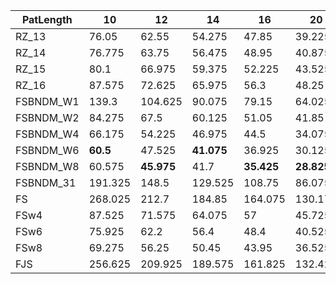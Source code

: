 |  PatLength  |  10  |  12  |  14  |  16  |  20  |  24  |  28  |  32  |  36  |  40  |  44  |  48  |  52  |  56  |  60  |  64  |  72  |  80  |  88  |  96  |  104  |  112  |  120  |  128  |  144  |  160  |  176  |  192  |  208  |  224  |  240  |  256  |  272  |  288  |  304  |  320  |  336  |  352  |  368  |  384  |  400  |
| ---  |  ---  |  ---  |  ---  |  ---  |  ---  |  ---  |  ---  |  ---  |  ---  |  ---  |  ---  |  ---  |  ---  |  ---  |  ---  |  ---  |  ---  |  ---  |  ---  |  ---  |  ---  |  ---  |  ---  |  ---  |  ---  |  ---  |  ---  |  ---  |  ---  |  ---  |  ---  |  ---  |  ---  |  ---  |  ---  |  ---  |  ---  |  ---  |  ---  |  ---  |  ---  |
|  RZ_13  |  76.05  |  62.55  |  54.275  |  47.85  |  39.225  |  35.575  |  30.075  |  27.225  |  25.175  |  23.775  |  23.35  |  20.3  |  19.4  |   **18.375**   |   **17.275**   |   **16.45**   |   **15.1**   |   **14.075**   |   **12.9**   |   **12.425**   |   **12.05**   |   **11.575**   |   **11.575**   |   **11.625**   |   **10.65**   |   **10**   |   **9.65**   |   **9.8**   |   **9.8**   |   **9.475**   |   **8.85**   |   **8.625**   |   **8.4**   |   **8.425**   |   **8.575**   |   **8.575**   |   **8.525**   |  8.925  |   **8.35**   |   **8.4**   |   **8.125**   |
|  RZ_14  |  76.775  |  63.75  |  56.475  |  48.95  |  40.875  |  35.825  |  32.075  |  28.7  |  27.3  |  24.575  |  23.925  |  21.45  |  21  |  21.1  |  18.65  |  17.9  |  16.3  |  14.975  |  13.9  |  13.2  |  12.925  |  12.45  |  12.625  |  13.025  |  11.525  |  11  |  10.35  |  10.9  |  10.675  |  10.35  |  9.775  |  9.3  |  9.15  |  10.3  |  8.975  |  8.7  |  9.025  |   **8.7**   |  8.625  |  9.2  |  8.325  |
|  RZ_15  |  80.1  |  66.975  |  59.375  |  52.225  |  43.525  |  37.95  |  36.175  |  31.175  |  31.275  |  26.35  |  26.925  |  23.625  |  22.75  |  21.5  |  20.625  |  19.8  |  18.275  |  16.925  |  15.675  |  15.125  |  14.375  |  14.35  |  14.3  |  14.275  |  13.275  |  12.825  |  12.25  |  12.45  |  12.775  |  12.15  |  11.475  |  11.1  |  10.925  |  10.475  |  12.825  |  10.1  |  10.8  |  10.175  |  10.025  |  10.025  |  9.75  |
|  RZ_16  |  87.575  |  72.625  |  65.975  |  56.3  |  48.25  |  42.8  |  38.15  |  43.1  |  35.85  |  38.35  |  31.5  |  27.575  |  27  |  25.625  |  24.6  |  23.75  |  22.25  |  21.075  |  19.625  |  19.025  |  18.35  |  18.025  |  19.45  |  18  |  17.025  |  16.375  |  15.95  |  16.125  |  16.125  |  15.625  |  15.025  |  14.8  |  14.375  |  13.75  |  13.875  |  13.55  |  15.575  |  13.35  |  13.475  |  13.4  |  12.925  |
|  FSBNDM_W1  |  139.3  |  104.625  |  90.075  |  79.15  |  64.025  |  54.775  |  49.3  |  47.85  |  46.075  |  44.5  |  45  |  44.725  |  44.1  |  44  |  44  |  44  |  44.4  |  44.7  |  44.25  |  44.1  |  44.125  |  44.675  |  44.9  |  45.9  |  44.65  |  44.6  |  45.175  |  45.075  |  46.575  |  45.2  |  45.15  |  45.325  |  45.45  |  45.9  |  45.75  |  48.225  |  48.025  |  48.425  |  51.25  |  47.625  |  46.275  |
|  FSBNDM_W2  |  84.275  |  67.5  |  60.125  |  51.05  |  41.85  |  35.85  |  31.675  |  29.975  |  32.625  |  31.525  |  30.45  |  30.225  |  30.2  |  30.1  |  29.975  |  29.95  |  31.525  |  30.175  |  30.025  |  30.325  |  30.15  |  31.775  |  31.25  |  30.35  |  31.725  |  30.8  |  30.525  |  31.775  |  31.05  |  30.975  |  31.175  |  30.95  |  31.05  |  31.125  |  31.625  |  33.225  |  33.05  |  31.675  |  32.175  |  31.65  |  31.6  |
|  FSBNDM_W4  |  66.175  |  54.225  |  46.975  |  44.5  |  34.075  |  28.9  |  26.85  |  24.2  |  23.825  |  24.425  |  26.675  |  24.3  |  23.9  |  23.775  |  23.725  |  23.7  |  23.775  |  23.95  |  24  |  24.025  |  24.525  |  23.925  |  24.175  |  24.05  |  24.225  |  24.225  |  24.4  |  24.9  |  24.625  |  24.725  |  24.775  |  25.05  |  24.9  |  24.975  |  25.8  |  27.175  |  25.125  |  25.15  |  28.95  |  25.725  |  25.525  |
|  FSBNDM_W6  |   **60.5**   |  47.525  |   **41.075**   |  36.925  |  30.125  |   **26.025**   |  23.075  |  23.175  |  21.375  |   **21.525**   |  21.575  |  21.625  |  21.525  |  21.875  |  21.45  |  21.925  |  21.625  |  21.65  |  21.65  |  21.65  |  21.675  |  21.85  |  23.575  |  21.85  |  21.875  |  22.05  |  22.1  |  22.525  |  23  |  22.375  |  22.4  |  22.35  |  22.675  |  22.675  |  24.025  |  25.825  |  22.95  |  23.25  |  23.025  |  24.1  |  23.275  |
|  FSBNDM_W8  |  60.575  |   **45.975**   |  41.7  |   **35.425**   |   **28.825**   |  27.575  |   **22.05**   |   **21.15**   |   **21.025**   |  21.825  |   **20.525**   |  20.55  |  21.2  |  20.7  |  20.4  |  20.85  |  20.575  |  20.725  |  20.9  |  20.9  |  20.725  |  20.75  |  22.825  |  21.575  |  20.825  |  20.975  |  21.025  |  21.075  |  21.275  |  21.45  |  21.225  |  21.225  |  21.525  |  21.475  |  21.725  |  21.625  |  23.475  |  26.35  |  21.75  |  23.975  |  21.675  |
|  FSBNDM_31  |  191.325  |  148.5  |  129.525  |  108.75  |  86.075  |  71.45  |  63.375  |  57.325  |  56.65  |  56.875  |  56.5  |  55.175  |  55.325  |  55.2  |  55.1  |  55.85  |  55.275  |  55.225  |  55.45  |  55.475  |  55.375  |  55.775  |  56.05  |  59.7  |  56.15  |  55.875  |  56.35  |  57.8  |  56.025  |  56.3  |  56.1  |  56.8  |  56.175  |  58.525  |  57.65  |  57.2  |  56.95  |  56.525  |  57.125  |  58.075  |  56.85  |
|  FS  |  268.025  |  212.7  |  184.85  |  164.075  |  130.175  |  110.275  |  96.625  |  84.575  |  75.875  |  69.325  |  67.025  |  59.475  |  56  |  57.05  |  50.55  |  48.575  |  45.175  |  42.85  |  40.275  |  38.425  |  35.95  |  34.425  |  33.45  |  32.55  |  32  |  30.6  |  30.5  |  31.025  |  31.05  |  31.35  |  30.975  |  31.25  |  31.475  |  30.875  |  31.8  |  33.125  |  31.675  |  31.6  |  34.875  |  31.525  |  30.65  |
|  FSw4  |  87.525  |  71.575  |  64.075  |  57  |  45.725  |  39.6  |  34.975  |  31.9  |  29.55  |  27  |  28.2  |  24.375  |  23.775  |  25.3  |  22.05  |  21.625  |  20.25  |  19.6  |  18.375  |  18.025  |  17.725  |  17.275  |  17.05  |  17.85  |  16.575  |  16.325  |  16.625  |  16.85  |  17.4  |  17.775  |  17.85  |  18.05  |  18.35  |  19.325  |  19.7  |  19.475  |  19.975  |  21.7  |  20.725  |  21.025  |  20.575  |
|  FSw6  |  75.925  |  62.2  |  56.4  |  48.4  |  40.525  |  34.825  |  30.6  |  28.05  |  25.525  |  23.8  |  22.975  |  21.5  |  20.325  |  19.85  |  19.275  |  18.9  |  18.525  |  17.225  |  16.475  |  15.8  |  15.175  |  15.2  |  15  |  15.075  |  14.775  |  15.125  |  15  |  15.225  |  15.975  |  16.025  |  16.3  |  16.275  |  16.675  |  16.975  |  17.825  |  18.475  |  18.125  |  19.825  |  19.075  |  18.85  |  19.125  |
|  FSw8  |  69.275  |  56.25  |  50.45  |  43.95  |  36.525  |  33.05  |  29.125  |  26.025  |  23.925  |  24.25  |  21.225  |   **20**   |   **19.25**   |  18.8  |  18.5  |  17.575  |  17.075  |  16.25  |  15.95  |  15.3  |  14.975  |  14.7  |  14.7  |  14.8  |  14.475  |  14.45  |  14.475  |  15.7  |  15.6  |  16.175  |  16.15  |  16.175  |  16.4  |  16.975  |  17.6  |  17.45  |  20.125  |  21.05  |  18.575  |  19.05  |  18.775  |
|  FJS  |  256.625  |  209.925  |  189.575  |  161.825  |  132.425  |  112.725  |  97.875  |  87.3  |  81.025  |  73.6  |  72.4  |  62.375  |  58.6  |  55.75  |  53.175  |  51  |  47.175  |  44.1  |  41.5  |  39.5  |  37.4  |  36.1  |  36.15  |  35.275  |  31.55  |  30.4  |  29.65  |  28.075  |  27.75  |  27  |  26.6  |  26.325  |  26.375  |  25.975  |  27.2  |  27.4  |  26.675  |  28.2  |  26.175  |  28.425  |  25.775  |

